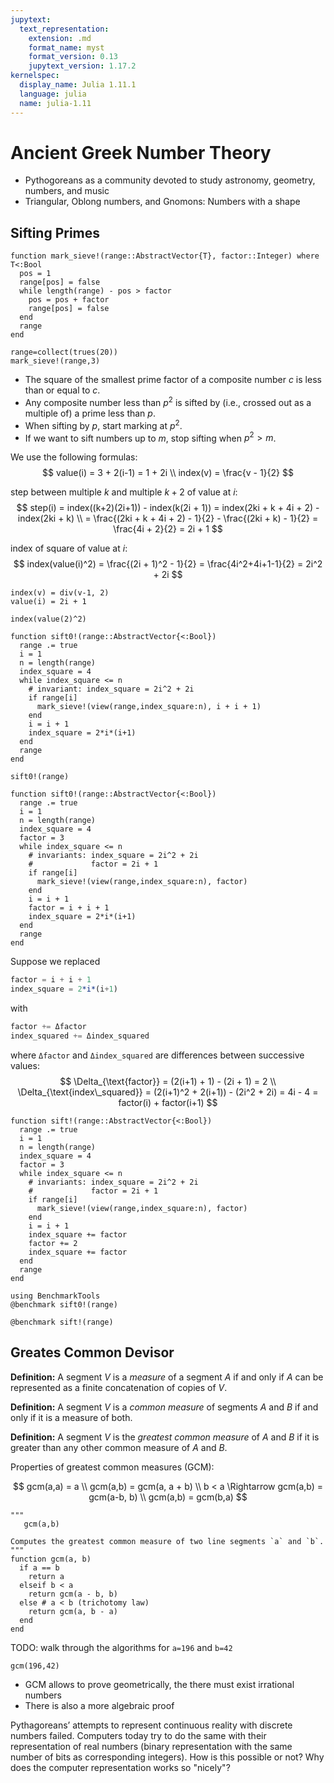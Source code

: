 ```yaml
---
jupytext:
  text_representation:
    extension: .md
    format_name: myst
    format_version: 0.13
    jupytext_version: 1.17.2
kernelspec:
  display_name: Julia 1.11.1
  language: julia
  name: julia-1.11
---
```


# Ancient Greek Number Theory
- Pythogoreans as a community devoted to study astronomy, geometry, numbers, and music
- Triangular, Oblong numbers, and Gnomons: Numbers with a shape

## Sifting Primes

```{code-cell}
function mark_sieve!(range::AbstractVector{T}, factor::Integer) where T<:Bool
  pos = 1
  range[pos] = false
  while length(range) - pos > factor
    pos = pos + factor
    range[pos] = false
  end
  range
end
```

```{code-cell}
range=collect(trues(20))
mark_sieve!(range,3)
```

- The square of the smallest prime factor of a composite number $c$ is less than or equal to $c$.
- Any composite number less than $p^2$ is sifted by (i.e., crossed out as a multiple of) a prime less than $p$.
- When sifting by $p$, start marking at $p^2$.
- If we want to sift numbers up to $m$, stop sifting when $p^2 > m$.

We use the following formulas:
$$
value(i) = 3 + 2(i-1) = 1 + 2i \\
index(v) = \frac{v - 1}{2}
$$

step between multiple $k$ and multiple $k+2$ of value at $i$:
$$
step(i) = index((k+2)(2i+1)) - index(k(2i + 1))
        = index(2ki + k + 4i + 2) - index(2ki + k) \\
        = \frac{(2ki + k + 4i + 2) - 1}{2} - \frac{(2ki + k) - 1}{2}
        = \frac{4i + 2}{2} = 2i + 1
$$

index of square of value at $i$:
$$
index(value(i)^2) = \frac{(2i + 1)^2 - 1}{2}
                  = \frac{4i^2+4i+1-1}{2}
                  = 2i^2 + 2i
$$

```{code-cell}
index(v) = div(v-1, 2)
value(i) = 2i + 1
```

```{code-cell}
index(value(2)^2)
```

```{code-cell}
function sift0!(range::AbstractVector{<:Bool})
  range .= true
  i = 1
  n = length(range)
  index_square = 4
  while index_square <= n
    # invariant: index_square = 2i^2 + 2i
    if range[i]
      mark_sieve!(view(range,index_square:n), i + i + 1)
    end
    i = i + 1
    index_square = 2*i*(i+1)
  end
  range
end
```

```{code-cell}
sift0!(range)
```

```{code-cell}
function sift0!(range::AbstractVector{<:Bool})
  range .= true
  i = 1
  n = length(range)
  index_square = 4
  factor = 3
  while index_square <= n
    # invariants: index_square = 2i^2 + 2i
    #             factor = 2i + 1
    if range[i]
      mark_sieve!(view(range,index_square:n), factor)
    end
    i = i + 1
    factor = i + i + 1
    index_square = 2*i*(i+1)
  end
  range
end
```

Suppose we replaced
```julia
factor = i + i + 1
index_square = 2*i*(i+1)
```
with
```julia
factor += Δfactor
index_squared += Δindex_squared
```
where `Δfactor` and `Δindex_squared` are differences between successive values:
$$
\Delta_{\text{factor}} = (2(i+1) + 1) - (2i + 1) = 2 \\
\Delta_{\text{index\_squared}} = (2(i+1)^2 + 2(i+1)) - (2i^2 + 2i) = 4i - 4 = factor(i) + factor(i+1)
$$

```{code-cell}
function sift!(range::AbstractVector{<:Bool})
  range .= true
  i = 1
  n = length(range)
  index_square = 4
  factor = 3
  while index_square <= n
    # invariants: index_square = 2i^2 + 2i
    #             factor = 2i + 1
    if range[i]
      mark_sieve!(view(range,index_square:n), factor)
    end
    i = i + 1
    index_square += factor
    factor += 2
    index_square += factor
  end
  range
end
```

```{code-cell}
using BenchmarkTools
@benchmark sift0!(range)
```

```{code-cell}
@benchmark sift!(range)
```

## Greates Common Devisor

**Definition:** A segment $V$ is a *measure* of a segment $A$ if and only if $A$ can be represented as a finite concatenation of copies of $V$.

**Definition:** A segment $V$ is a *common measure* of segments $A$ and $B$ if and only if it is a measure of both.

**Definition:** A segment $V$ is the *greatest common measure* of $A$ and $B$ if it is greater than any other common measure of $A$ and $B$.

Properties of greatest common measures (GCM):

$$
gcm(a,a) = a \\
gcm(a,b) = gcm(a, a + b) \\
b < a \Rightarrow gcm(a,b) = gcm(a-b, b) \\
gcm(a,b) = gcm(b,a)
$$

```{code-cell}
"""
   gcm(a,b)

Computes the greatest common measure of two line segments `a` and `b`.
"""
function gcm(a, b)
  if a == b
    return a
  elseif b < a
    return gcm(a - b, b)
  else # a < b (trichotomy law)
    return gcm(a, b - a)
  end
end
```

TODO: walk through the algorithms for `a=196` and `b=42`

```{code-cell}
gcm(196,42)
```

- GCM allows to prove geometrically, the there must exist irrational numbers
- There is also a more algebraic proof

Pythagoreans’ attempts to represent continuous reality with discrete numbers failed. Computers today try to do the same with their representation of real numbers (binary representation with the same number of bits as corresponding integers). How is this possible or not? Why does the computer representation works so "nicely"?
